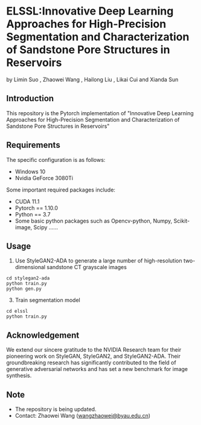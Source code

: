 # ELSSL:Innovative Deep Learning Approaches for High-Precision Segmentation and Characterization of Sandstone Pore Structures in Reservoirs
by Limin Suo , Zhaowei Wang , Hailong Liu , Likai Cui and Xianda Sun
## Introduction
This repository is the Pytorch implementation of "Innovative Deep Learning Approaches for High-Precision Segmentation and Characterization of Sandstone Pore Structures in Reservoirs"
## Requirements
The specific configuration is as follows:

* Windows 10
* Nvidia GeForce 3080Ti
  
Some important required packages include:

* CUDA 11.1
* Pytorch == 1.10.0
* Python == 3.7
* Some basic python packages such as Opencv-python, Numpy, Scikit-image,  Scipy ......

## Usage
1. Use StyleGAN2-ADA to generate a large number of high-resolution two-dimensional sandstone CT grayscale images
```
cd stylegan2-ada
python train.py
python gen.py
```
3. Train segmentation model
```
cd elssl
python train.py
```

## Acknowledgement

We extend our sincere gratitude to the NVIDIA Research team for their pioneering work on StyleGAN, StyleGAN2, and StyleGAN2-ADA. Their groundbreaking research has significantly contributed to the field of generative adversarial networks and has set a new benchmark for image synthesis.

## Note
* The repository is being updated.
* Contact: Zhaowei Wang (wangzhaowei@byau.edu.cn)
